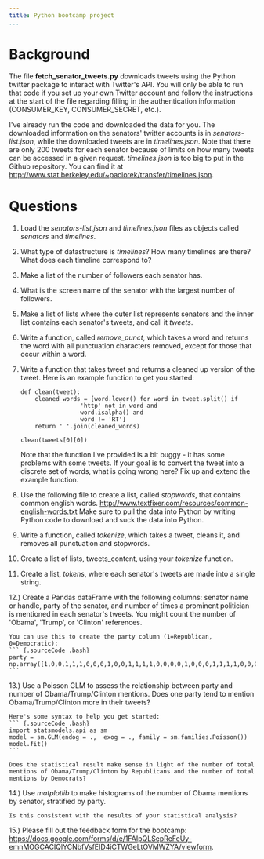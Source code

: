 ```yaml
---
title: Python bootcamp project 
...
```


Background
============

The file **fetch_senator_tweets.py** downloads tweets using the Python twitter package to interact with Twitter's API. You will only be able to run that code if you set up your own Twitter account and follow the instructions at the start of the file regarding filling in the authentication information (CONSUMER_KEY, CONSUMER_SECRET, etc.).

I've already run the code and downloaded the data for you.  The downloaded information on the senators' twitter accounts is in *senators-list.json*, while the downloaded tweets are in *timelines.json*. Note that there are only 200 tweets for each senator because of limits on how many tweets can be accessed in a given request. *timelines.json* is too big to put in the Github repository. You can find it at <http://www.stat.berkeley.edu/~paciorek/transfer/timelines.json>.

Questions
===========

1. Load the *senators-list.json* and *timelines.json* files as objects called *senators* and *timelines*.

2. What type of datastructure is *timelines*? How many timelines are there? What does each timeline correspond to?

3. Make a list of the number of followers each senator has.

4. What is the screen name of the senator with the largest number of followers.

5. Make a list of lists where the outer list represents senators and the inner list contains each senator's tweets, and call it *tweets*.

6. Write a function, called *remove_punct*, which takes a word and returns the word with all punctuation characters removed, except for those that occur within a word.

7. Write a function that takes tweet and returns a cleaned up version of the tweet. Here is an example function to get you started:

    ``` {.sourceCode .bash}
    def clean(tweet):
        cleaned_words = [word.lower() for word in tweet.split() if
                     'http' not in word and
                     word.isalpha() and
                     word != 'RT']
        return ' '.join(cleaned_words)
                                                                               
    clean(tweets[0][0])
    ```

    Note that the function I've provided is a bit buggy - it has some problems with some tweets. If your goal is to convert the tweet into a discrete set of words, what is going wrong here? Fix up and extend the example function.


8. Use the following file to create a list, called *stopwords*, that contains common english words.  <http://www.textfixer.com/resources/common-english-words.txt>
Make sure to pull the data into Python by writing Python code to download and suck the data into Python.

9. Write a function, called *tokenize*, which takes a tweet, cleans it, and removes all punctuation and stopwords.

10. Create a list of lists, tweets_content, using your *tokenize* function.

11. Create a list, *tokens*, where each senator's tweets are made into a single string.

12.) Create a Pandas dataFrame with the following columns: senator name or handle, party of the senator, and number of times a prominent politician is mentioned in each senator's tweets. You might count the number of 'Obama', 'Trump', or 'Clinton' references.

    You can use this to create the party column (1=Republican, 0=Democratic):
    ``` {.sourceCode .bash}
    party = np.array([1,0,0,1,1,1,0,0,0,1,0,0,1,1,1,1,0,0,0,0,1,0,0,0,1,1,1,1,0,0,0,0,1,0,1,0,1,1,1,0,1,0,1,0,1,1,0,1,0,1,0,1,0,1,0,0,0,0,1,1,0,1,1,1,0,1,1,1,0,0,1,0,0,0,1,0,0,0,1,1,1,1,0,1,1,1,0,1,1,1,0,1,0,1,1,0,1,0,1,1])
    ```

13.) Use a Poisson GLM to assess the relationship between party and number of Obama/Trump/Clinton mentions. Does one party tend to mention Obama/Trump/Clinton more in their tweets?

    Here's some syntax to help you get started:
    ``` {.sourceCode .bash}
    import statsmodels.api as sm
    model = sm.GLM(endog = .,  exog = ., family = sm.families.Poisson())
    model.fit()
    ```

    Does the statistical result make sense in light of the number of total mentions of Obama/Trump/Clinton by Republicans and the number of total mentions by Democrats?

14.) Use *matplotlib* to make histograms of the number of Obama mentions by senator, stratified by party.

    Is this consistent with the results of your statistical analysis?

15.) Please fill out the feedback form for the bootcamp: <https://docs.google.com/forms/d/e/1FAIpQLSepReFeUy-emnMOGCACIQlYCNbfVsfEID4iCTWGeLtOVMWZYA/viewform>.
